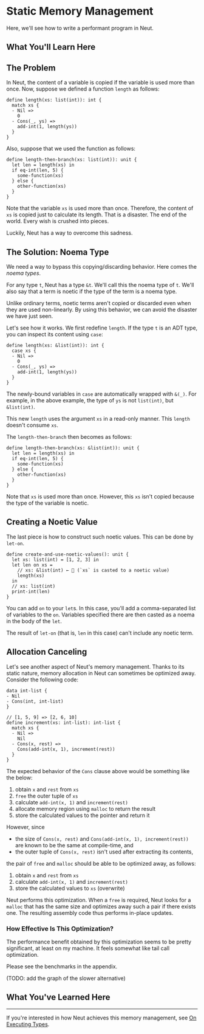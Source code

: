 # Static Memory Management

Here, we'll see how to write a performant program in Neut.

## What You'll Learn Here

## The Problem

In Neut, the content of a variable is copied if the variable is used more than once. Now, suppose we defined a function `length` as follows:

```neut
define length(xs: list(int)): int {
  match xs {
  - Nil =>
    0
  - Cons(_, ys) =>
    add-int(1, length(ys))
  }
}
```

Also, suppose that we used the function as follows:

```neut
define length-then-branch(xs: list(int)): unit {
  let len = length(xs) in
  if eq-int(len, 5) {
    some-function(xs)
  } else {
    other-function(xs)
  }
}
```

Note that the variable `xs` is used more than once. Therefore, the content of `xs` is copied just to calculate its length. That is a disaster. The end of the world. Every wish is crushed into pieces.

Luckily, Neut has a way to overcome this sadness.

## The Solution: Noema Type

We need a way to bypass this copying/discarding behavior. Here comes the _noema types_.

For any type `t`, Neut has a type `&t`. We'll call this the noema type of `t`. We'll also say that a term is noetic if the type of the term is a noema type.

Unlike ordinary terms, noetic terms aren't copied or discarded even when they are used non-linearly. By using this behavior, we can avoid the disaster we have just seen.

Let's see how it works. We first redefine `length`. If the type `t` is an ADT type, you can inspect its content using `case`:

```neut
define length(xs: &list(int)): int {
  case xs {
  - Nil =>
    0
  - Cons(_, ys) =>
    add-int(1, length(ys))
  }
}
```

The newly-bound variables in `case` are automatically wrapped with `&(_)`. For example, in the above example, the type of `ys` is not `list(int)`, but `&list(int)`.

This new `length` uses the argument `xs` in a read-only manner. This `length` doesn't consume `xs`.

The `length-then-branch` then becomes as follows:

```neut
define length-then-branch(xs: &list(int)): unit {
  let len = length(xs) in
  if eq-int(len, 5) {
    some-function(xs)
  } else {
    other-function(xs)
  }
}
```

Note that `xs` is used more than once. However, this `xs` isn't copied because the type of the variable is noetic.

## Creating a Noetic Value

The last piece is how to construct such noetic values. This can be done by `let-on`.

```neut
define create-and-use-noetic-values(): unit {
  let xs: list(int) = [1, 2, 3] in
  let len on xs =
    // xs: &list(int) ← 🌟 (`xs` is casted to a noetic value)
    length(xs)
  in
  // xs: list(int)
  print-int(len)
}
```

You can add `on` to your `let`s. In this case, you'll add a comma-separated list of variables to the `on`. Variables specified there are then casted as a noema in the body of the `let`.

The result of `let-on` (that is, `len` in this case) can't include any noetic term.

## Allocation Canceling

Let's see another aspect of Neut's memory management. Thanks to its static nature, memory allocation in Neut can sometimes be optimized away. Consider the following code:

```neut
data int-list {
- Nil
- Cons(int, int-list)
}

// [1, 5, 9] => [2, 6, 10]
define increment(xs: int-list): int-list {
  match xs {
  - Nil =>
    Nil
  - Cons(x, rest) =>
    Cons(add-int(x, 1), increment(rest))
  }
}
```

The expected behavior of the `Cons` clause above would be something like the below:

1. obtain `x` and `rest` from `xs`
2. `free` the outer tuple of `xs`
3. calculate `add-int(x, 1)` and `increment(rest)`
4. allocate memory region using `malloc` to return the result
5. store the calculated values to the pointer and return it

However, since

- the size of `Cons(x, rest)` and `Cons(add-int(x, 1), increment(rest))` are known to be the same at compile-time, and
- the outer tuple of `Cons(x, rest)` isn't used after extracting its contents,

the pair of `free` and `malloc` should be able to be optimized away, as follows:

1. obtain `x` and `rest` from `xs`
2. calculate `add-int(x, 1)` and `increment(rest)`
3. store the calculated values to `xs` (overwrite)

Neut performs this optimization. When a `free` is required, Neut looks for a `malloc` that has the same size and optimizes away such a pair if there exists one. The resulting assembly code thus performs in-place updates.

### How Effective Is This Optimization?

The performance benefit obtained by this optimization seems to be pretty significant, at least on my machine. It feels somewhat like tail call optimization.

Please see the benchmarks in the appendix.

(TODO: add the graph of the slower alternative)

## What You've Learned Here

---

If you're interested in how Neut achieves this memory management, see [On Executing Types](./on-executing-types.md).

